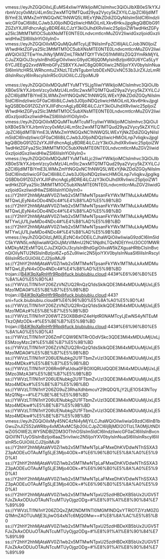 vmess://eyJhZGQiOiIxLjEuMS4xIiwiYWlkIjoiMCIsImhvc3QiOiJlbXB0eS1kYXJrbmVzcy0xMzU4Lm5tc2wxMTQ1MTQud29ya2Vycy5kZXYiLCJpZCI6IjdlMTBiYmE3LWMxZmYtNGQxNC1hNWQ5LWExYjNkZDdiZGQyNiIsIm5ldCI6IndzIiwicGF0aCI6Ii8iLCJwb3J0IjoiNDQzIiwicHMiOiLnlLXkv6HkvJjpgIkgQiBDbG91ZGZsYXJlIFdhcnAgLyBDRE4iLCJzY3kiOiJhdXRvIiwic25pIjoiZW1wdHktZGFya25lc3MtMTM1OC5ubXNsMTE0NTE0LndvcmtlcnMuZGV2IiwidGxzIjoidGxzIiwidHlwZSI6IiIsInYiOiIyIn0=
vmess://eyJhZGQiOiIxMDQuMjQuMTcyLjE1NiIsImFpZCI6IjAiLCJob3N0IjoiZW1wdHktZGFya25lc3MtMTM1OC5ubXNsMTE0NTE0LndvcmtlcnMuZGV2IiwiaWQiOiI3ZTEwYmJhNy1jMWZmLTRkMTQtYTVkOS1hMWIzZGQ3YmRkMjYiLCJuZXQiOiJ3cyIsInBhdGgiOiIvIiwicG9ydCI6IjQ0MyIsInBzIjoi6IGU6YCa5LyY6YCJIEEgQ2xvdWRmbGFyZSBXYXJwIC8gQ0ROIiwic2N5IjoiYXV0byIsInNuaSI6ImVtcHR5LWRhcmtuZXNzLTEzNTgubm1zbDExNDUxNC53b3JrZXJzLmRldiIsInRscyI6InRscyIsInR5cGUiOiIiLCJ2IjoiMiJ9

vmess://eyJhZGQiOiIxMDQuMTYuMTY5Ljg1IiwiYWlkIjoiMCIsImhvc3QiOiJlbXB0eS1kYXJrbmVzcy0xMzU4Lm5tc2wxMTQ1MTQud29ya2Vycy5kZXYiLCJpZCI6IjdlMTBiYmE3LWMxZmYtNGQxNC1hNWQ5LWExYjNkZDdiZGQyNiIsIm5ldCI6IndzIiwicGF0aCI6Ii8iLCJwb3J0IjoiNDQzIiwicHMiOiLnlLXkv6HkvJjpgIkgQSBDbG91ZGZsYXJlIFdhcnAgLyBDRE4iLCJzY3kiOiJhdXRvIiwic25pIjoiZW1wdHktZGFya25lc3MtMTM1OC5ubXNsMTE0NTE0LndvcmtlcnMuZGV2IiwidGxzIjoidGxzIiwidHlwZSI6IiIsInYiOiIyIn0=
vmess://eyJhZGQiOiIxMDQuMTkuMTcuMTcyIiwiYWlkIjoiMCIsImhvc3QiOiJlbXB0eS1kYXJrbmVzcy0xMzU4Lm5tc2wxMTQ1MTQud29ya2Vycy5kZXYiLCJpZCI6IjdlMTBiYmE3LWMxZmYtNGQxNC1hNWQ5LWExYjNkZDdiZGQyNiIsIm5ldCI6IndzIiwicGF0aCI6Ii8iLCJwb3J0IjoiNDQzIiwicHMiOiLnp7vliqjkvJjpgIkgQiBDbG91ZGZsYXJlIFdhcnAgLyBDRE4iLCJzY3kiOiJhdXRvIiwic25pIjoiZW1wdHktZGFya25lc3MtMTM1OC5ubXNsMTE0NTE0LndvcmtlcnMuZGV2IiwidGxzIjoidGxzIiwidHlwZSI6IiIsInYiOiIyIn0=
vmess://eyJhZGQiOiIxMDQuMTYuMTk4Ljc2IiwiYWlkIjoiMCIsImhvc3QiOiJlbXB0eS1kYXJrbmVzcy0xMzU4Lm5tc2wxMTQ1MTQud29ya2Vycy5kZXYiLCJpZCI6IjdlMTBiYmE3LWMxZmYtNGQxNC1hNWQ5LWExYjNkZDdiZGQyNiIsIm5ldCI6IndzIiwicGF0aCI6Ii8iLCJwb3J0IjoiNDQzIiwicHMiOiLnp7vliqjkvJjpgIkgQSBDbG91ZGZsYXJlIFdhcnAgLyBDRE4iLCJzY3kiOiJhdXRvIiwic25pIjoiZW1wdHktZGFya25lc3MtMTM1OC5ubXNsMTE0NTE0LndvcmtlcnMuZGV2IiwidGxzIjoidGxzIiwidHlwZSI6IiIsInYiOiIyIn0= 
ss://Y2hhY2hhMjAtaWV0Zi1wb2x5MTMwNTpsanFkYWx1MTMuLkAxMDMuMTQwLjEyNi4xODo4NDc4#%E4%B8%AD%E5%9B%BD
ss://Y2hhY2hhMjAtaWV0Zi1wb2x5MTMwNTpsanFkYWx1MTMuLkAxMDMuMTQwLjEyNi4xODo4NDc4#%E4%B8%AD%E5%9B%BD
ss://Y2hhY2hhMjAtaWV0Zi1wb2x5MTMwNTpsanFkYWx1MTMuLkAyMDMuMTYwLjU1LjIwMDo4NDc4#%E4%B8%AD%E5%9B%BD
ss://Y2hhY2hhMjAtaWV0Zi1wb2x5MTMwNTpsanFkYWx1MTMuLkAyMDMuMTYwLjU1LjIwMDo4NDc4#%E4%B8%AD%E5%9B%BD
vmess://eyJhZGQiOiIzLjM0LjEzNC4xODEiLCJhaWQiOiIwIiwiaG9zdCI6Im5ldC5kYWN5LmNjIiwiaWQiOiJjMzVlMmU2NC1iNjdhLTQxNDEtYmU3OC01MWRkMDkyM2ExMTQiLCJuZXQiOiJ3cyIsInBhdGgiOiIvaW5kZXguaHRtbCIsInBvcnQiOiIyNTU2NSIsInBzIjoi6Z+p5Zu9Iiwic2N5IjoiYXV0byIsInNuaSI6IiIsInRscyI6IiIsInR5cGUiOiIiLCJ2IjoiMiJ9
ss://Y2hhY2hhMjAtaWV0Zi1wb2x5MTMwNTpsanFkYWx1MTMuLkAxMDMuMTQwLjEyNi4xODo4NDc4#%E4%B8%AD%E5%9B%BD
trojan://B4iK9pXaRnHfr9Rp@fuck.biubiubiu.cloud:443#%E6%96%B0%E5%8A%A0%E5%9D%A1
ss://YWVzLTI1Ni1nY206ZzVNZUQ2RnQzQ1dsSklkQDE3Mi4xMDUuMjUxLjE5Mzo1MDA0#%E5%BE%B7%E5%9B%BD
trojan://B4iK9pXaRnHfr9Rp@fuck.biubiubiu.cloud:443?sni=fuck.biubiubiu.cloud#%E6%96%B0%E5%8A%A0%E5%9D%A1
ss://YWVzLTI1Ni1nY206ZzVNZUQ2RnQzQ1dsSklkQDE3Mi4xMDUuMjUxLjE5Mzo1MDAz#%E5%BE%B7%E5%9B%BD
ss://YWVzLTI1Ni1nY206WTZSOXBBdHZ4eHptR0NAMTcyLjEwNS4yNTEuMTkzOjMzODk=#%E5%BE%B7%E5%9B%BD
trojan://B4iK9pXaRnHfr9Rp@fuck.biubiubiu.cloud:443#%E6%96%B0%E5%8A%A0%E5%9D%A1
ss://YWVzLTI1Ni1nY206ZmFCQW9ENTRrODdVSkc3QDE3Mi4xMDUuMjUxLjE5MzoyMzc2#%E5%BE%B7%E5%9B%BD
ss://YWVzLTI1Ni1nY206ZzVNZUQ2RnQzQ1dsSklkQDE3Mi4xMDUuMjUxLjE5Mzo1MDA0#%E5%BE%B7%E5%9B%BD
ss://YWVzLTI1Ni1nY206UENubkg2U1FTbmZvUzI3QDE3Mi4xMDUuMjUxLjE5Mzo4MDkx#%E5%BE%B7%E5%9B%BD
ss://YWVzLTI1Ni1nY206Rm9PaUdsa0FBOXlQRUdQQDE3Mi4xMDUuMjUxLjE5Mzo3MzA3#%E5%BE%B7%E5%9B%BD
ss://YWVzLTI1Ni1nY206UENubkg2U1FTbmZvUzI3QDE3Mi4xMDUuMjUxLjE5Mzo4MDkx#%E5%BE%B7%E5%9B%BD
ss://YWVzLTI1Ni1nY206ZG9uZ3RhaXdhbmcuY29tQDQ1LjY2LjE1OS43NToyMzQ1Ng==#%E7%BE%8E%E5%9B%BD
ss://YWVzLTI1Ni1nY206UENubkg2U1FTbmZvUzI3QDE3Mi4xMDUuMjUxLjE5Mzo4MDkw#%E5%BE%B7%E5%9B%BD
ss://YWVzLTI1Ni1nY206UENubkg2U1FTbmZvUzI3QDE3Mi4xMDUuMjUxLjE5Mzo4MDkw#%E5%BE%B7%E5%9B%BD
vmess://eyJhZGQiOiIxMy45NC4zNi4yMjYiLCJhaWQiOiIwIiwiaG9zdCI6InB1bGwuZnJlZS52aWRlby4xMDAxMC5jb20iLCJpZCI6IjBjMDI2OTIzLTA0MjUtNDIwZi05OWE2LWY5NDBlZDM3OThhOSIsIm5ldCI6IndzIiwicGF0aCI6IiIsInBvcnQiOiI1NTUyOSIsInBzIjoi6aaZ5rivIiwic2N5IjoiYXV0byIsInNuaSI6IiIsInRscyI6IiIsInR5cGUiOiIiLCJ2IjoiMiJ9
ss://Y2hhY2hhMjAtaWV0Zi1wb2x5MTMwNTpLaFMxeDhKVDdwNThSSXA3Z3pAODEuOTAuMTg5LjE3Mjo4ODk=#%E6%96%B0%E5%8A%A0%E5%9D%A1
ss://Y2hhY2hhMjAtaWV0Zi1wb2x5MTMwNTpLaFMxeDhKVDdwNThSSXA3Z3pAODEuOTAuMTg5LjE3Mjo4ODk=#%E6%96%B0%E5%8A%A0%E5%9D%A1
ss://Y2hhY2hhMjAtaWV0Zi1wb2x5MTMwNTpLaFMxeDhKVDdwNThSSXA3Z3pAODEuOTAuMTg5LjE3Mjo4ODk=#%E6%96%B0%E5%8A%A0%E5%9D%A1
ss://Y2hhY2hhMjAtaWV0Zi1wb2x5MTMwNTpxU25zdHBDeXB5bUx2UGV5TFJxZkAxODUuOTAuNTcuMTUyOjgzODg=#%E8%91%A1%E8%90%84%E7%89%99
ss://YWVzLTI1Ni1nY206ZDQxZjM2NDM1NTI0MGM1NDQxYTRlOTZiYzM0ZGQ1MmZAOTUuMjE3LjIwOS4xNTc6MjQ0Mw==#%E8%8A%AC%E5%85%B0
ss://Y2hhY2hhMjAtaWV0Zi1wb2x5MTMwNTpxU25zdHBDeXB5bUx2UGV5TFJxZkAxODUuOTAuNTcuMTUyOjgzODg=#%E8%91%A1%E8%90%84%E7%89%99
ss://Y2hhY2hhMjAtaWV0Zi1wb2x5MTMwNTpxU25zdHBDeXB5bUx2UGV5TFJxZkAxODUuOTAuNTcuMTUyOjgzODg=#%E8%91%A1%E8%90%84%E7%89%99
